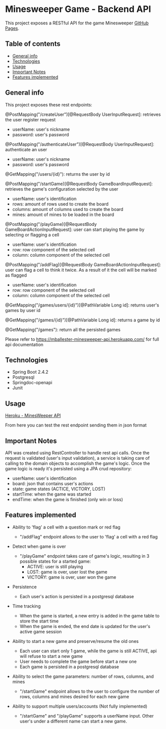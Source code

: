 # Minesweeper Game - Backend API

This project exposes a RESTful API for the game Minesweeper [GitHub Pages](https://github.com/matiasballester/minesweeper-api).
 

## Table of contents
* [General info](#general-info)
* [Technologies](#technologies)
* [Usage](#usage) 
* [Important Notes](#important-notes)
* [Features implemented](#features-implemented)


## General info 
This project exposes these rest endpoints:

@PostMapping("/createUser")[@RequestBody UserInputRequest]: retrieves the user register request
* userName: user's nickname
* password: user's password

@PostMapping("/authenticateUser")[@RequestBody UserInputRequest]: authenticate an user
* userName: user's nickname
* password: user's password

@GetMapping("/users/{id}"): returns the user by id

@PostMapping("/startGame)[@RequestBody GameBoardInputRequest]: retrieves the game's configuration selected by the user
* userName: user's identification
* rows: amount of rows used to create the board
* columns: amount of columns used to create the board
* mines: amount of mines to be loaded in the board

@PostMapping("/playGame)[@RequestBody GameBoardActionInputRequest]: user can start playing the game by selecting or flagging a cell
* userName: user's identification
* row: row component of the selected cell
* column: column component of the selected cell

@PostMapping("/addFlag)[@RequestBody GameBoardActionInputRequest]: user can flag a cell to think it twice. As a result of it the cell will be marked as flagged
* userName: user's identification
* row: row component of the selected cell
* column: column component of the selected cell

@GetMapping("/games/users/{id}")[@PathVariable Long id]: returns user's games by user id

@GetMapping("/games/{id}")[@PathVariable Long id]: returns a game by id

@GetMapping("/games"): return all the persisted games

Please refer to https://mballester-minesweeper-api.herokuapp.com/ for full api documentation

## Technologies
 * Spring Boot 2.4.2
 * Postgresql
 * Springdoc-openapi
 * Junit
 
## Usage
[Heroku - MinesWeeper API](https://mballester-minesweeper-api.herokuapp.com/)

From here you can test the rest endpoint sending them in json format

## Important Notes

API was created using RestController to handle rest api calls.
Once the request is validated (user's input validation), a service is taking care of calling to the domain objects 
to accomplish the game's logic. Once the game logic is ready it's persisted using a JPA crud repository:
 
- userName: user's identification
- board: json that contains user's actions
- state: game states (ACTICE, VICTORY, LOST)
- startTime: when the game was started
- endTime: when the game is finished (only win or loss)

## Features implemented

- Ability to 'flag' a cell with a question mark or red flag
  - "/addFlag" endpoint allows to the user to 'flag' a cell with a red flag
 
- Detect when game is over
  - "/playGame" endpoint takes care of game's logic, resulting in 3 possible states for a started game: 
    - ACTIVE: user is still playing
    - LOST: game is over, user lost the game
    - VICTORY: game is over, user won the game
    
- Persistence
    - Each user's action is persisted in a postgresql database
    
- Time tracking
    - When the game is started, a new entry is added in the game table to store the start time
    - When the game is ended, the end date is updated for the user's active game session
     
- Ability to start a new game and preserve/resume the old ones
    - Each user can start only 1 game, while the game is still ACTIVE, api will refuse to start a new game
    - User needs to complete the game before start a new one
    - Each game is persisted in a postgresql database 
    
- Ability to select the game parameters: number of rows, columns, and mines
    - "/startGame" endpoint allows to the user to configure the number of rows, columns and mines desired for each new game
    
- Ability to support multiple users/accounts (Not fully implemented)
    - "/startGame" and "/playGame" supports a userName input. Other user's under a different name can start a new game.
    




